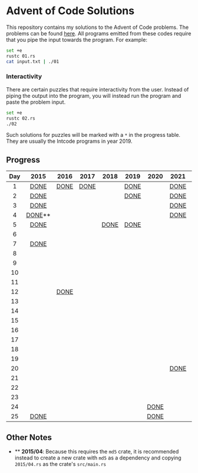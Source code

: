 # Advent of Code Solutions

This repository contains my solutions to the Advent of Code problems. The problems can be found [here](https://adventofcode.com/2015/events). All programs emitted from these codes require that you pipe the input towards the program. For example:

```bash
set +e
rustc 01.rs
cat input.txt | ./01
```

### Interactivity

There are certain puzzles that require interactivity from the user. Instead of piping the output into the program, you will instead run the program and paste the problem input.

```bash
set +e
rustc 02.rs
./02
```

Such solutions for puzzles will be marked with a `*` in the progress table. They are usually the Intcode programs in year 2019.

## Progress

| Day |         2015             |         2016         |         2017         |         2018         |          2019         |         2020         |         2021         |          2022        |
|:---:|:------------------------:|:--------------------:|:--------------------:|:--------------------:|:---------------------:|:--------------------:|:--------------------:|:--------------------:|
|  1  | [DONE](./2015/01.rs)     | [DONE](./2016/01.rs) | [DONE](./2017/01.rs) |                      | [DONE](./2019/01.rs)  |                      | [DONE](./2021/01.rs) | [DONE](./2022/01.rs) |
|  2  | [DONE](./2015/02.rs)     |                      |                      |                      | [DONE](./2019/02.rs)  |                      | [DONE](./2021/02.rs) | [DONE](./2022/02.rs) |
|  3  | [DONE](./2015/03.rs)     |                      |                      |                      |                       |                      | [DONE](./2021/03.rs) | [DONE](./2022/03.rs) |
|  4  | [DONE](./2015/04.rs)\*\* |                      |                      |                      |                       |                      | [DONE](./2021/04.rs) | [DONE](./2022/04.rs) |
|  5  | [DONE](./2015/05.rs)     |                      |                      | [DONE](./2018/05.rs) | [DONE](./2019/05.rs)  |                      |                      | [DONE](./2022/05.rs) |
|  6  |                          |                      |                      |                      |                       |                      |                      | [DONE](./2022/06.rs) |
|  7  | [DONE](./2015/07.rs)     |                      |                      |                      |                       |                      |                      | [DONE](./2022/07.rs) |
|  8  |                          |                      |                      |                      |                       |                      |                      | [DONE](./2022/08.rs) |
|  9  |                          |                      |                      |                      |                       |                      |                      | [DONE](./2022/09.rs) |
| 10  |                          |                      |                      |                      |                       |                      |                      | [DONE](./2022/10.rs) |
| 11  |                          |                      |                      |                      |                       |                      |                      | [DONE](./2022/11.rs) |
| 12  |                          | [DONE](./2016/12.rs) |                      |                      |                       |                      |                      | [DONE](./2022/12.rs) |
| 13  |                          |                      |                      |                      |                       |                      |                      | [DONE](./2022/13.rs) |
| 14  |                          |                      |                      |                      |                       |                      |                      |                      |
| 15  |                          |                      |                      |                      |                       |                      |                      |                      |
| 16  |                          |                      |                      |                      |                       |                      |                      |                      |
| 17  |                          |                      |                      |                      |                       |                      |                      |                      |
| 18  |                          |                      |                      |                      |                       |                      |                      |                      |
| 19  |                          |                      |                      |                      |                       |                      |                      |                      |
| 20  |                          |                      |                      |                      |                       |                      | [DONE](./2021/20.rs) |                      |
| 21  |                          |                      |                      |                      |                       |                      |                      |                      |
| 22  |                          |                      |                      |                      |                       |                      |                      |                      |
| 23  |                          |                      |                      |                      |                       |                      |                      |                      |
| 24  |                          |                      |                      |                      |                       | [DONE](./2020/24.rs) |                      |                      |
| 25  | [DONE](./2015/25.rs)     |                      |                      |                      |                       | [DONE](./2020/25.rs) |                      |                      |

## Other Notes

- \*\* **2015/04**: Because this requires the `md5` crate, it is recommended instead to create a new crate with `md5` as a dependency and copying `2015/04.rs` as the crate's `src/main.rs`

